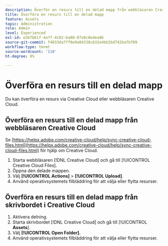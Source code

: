 ```yaml
---
description: Överför en resurs till en delad mapp från webbläsaren Creative Cloud eller skrivbordet i Creative Cloud.
title: Överföra en resurs till en delad mapp
feature: Assets
topic: Administration
role: Admin
level: Experienced
exl-id: e26fb61f-4a7f-4c02-ba80-87a9c0edea86
source-git-commit: f4833da7ff9e9a04338c632e4bb2bd742bafbf09
workflow-type: tm+mt
source-wordcount: '118'
ht-degree: 0%

---
```


# Överföra en resurs till en delad mapp

Du kan överföra en resurs via Creative Cloud eller webbläsaren Creative Cloud.

## Överföra en resurs till en delad mapp från webbläsaren Creative Cloud

Se [https://helpx.adobe.com/creative-cloud/help/sync-creative-cloud-files.html](https://helpx.adobe.com/creative-cloud/help/sync-creative-cloud-files.html) för hjälp om Creative Cloud.

1. Starta webbläsaren [!DNL Creative Cloud] och gå till [!UICONTROL Creative Cloud Files].
1. Öppna den delade mappen.
1. Välj **[!UICONTROL Actions]** > **[!UICONTROL Upload]**.
1. Använd operativsystemets filbläddring för att välja eller flytta resurser.

## Överföra en resurs till en delad mapp från skrivbordet i Creative Cloud

1. Aktivera delning.
1. Starta skrivbordet [!DNL Creative Cloud] och gå till [!UICONTROL **Assets**].
1. Välj **[!UICONTROL Open Folder].**
1. Använd operativsystemets filbläddring för att välja eller flytta resurser.
